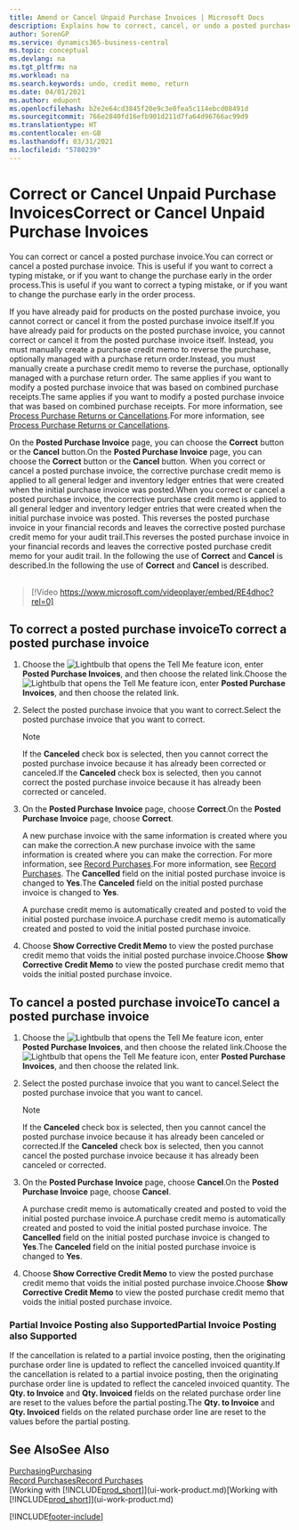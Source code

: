 ```yaml
---
title: Amend or Cancel Unpaid Purchase Invoices | Microsoft Docs
description: Explains how to correct, cancel, or undo a posted purchase invoice and automatically create a purchase credit memo.
author: SorenGP
ms.service: dynamics365-business-central
ms.topic: conceptual
ms.devlang: na
ms.tgt_pltfrm: na
ms.workload: na
ms.search.keywords: undo, credit memo, return
ms.date: 04/01/2021
ms.author: edupont
ms.openlocfilehash: b2e2e64cd3845f20e9c3e0fea5c114ebcd08491d
ms.sourcegitcommit: 766e2840fd16efb901d211d7fa64d96766ac99d9
ms.translationtype: HT
ms.contentlocale: en-GB
ms.lasthandoff: 03/31/2021
ms.locfileid: "5780239"
---
```

# <a name="correct-or-cancel-unpaid-purchase-invoices"></a><span data-ttu-id="55de7-103">Correct or Cancel Unpaid Purchase Invoices</span><span class="sxs-lookup"><span data-stu-id="55de7-103">Correct or Cancel Unpaid Purchase Invoices</span></span>

<span data-ttu-id="55de7-104">You can correct or cancel a posted purchase invoice.</span><span class="sxs-lookup"><span data-stu-id="55de7-104">You can correct or cancel a posted purchase invoice.</span></span> <span data-ttu-id="55de7-105">This is useful if you want to correct a typing mistake, or if you want to change the purchase early in the order process.</span><span class="sxs-lookup"><span data-stu-id="55de7-105">This is useful if you want to correct a typing mistake, or if you want to change the purchase early in the order process.</span></span>

<span data-ttu-id="55de7-106">If you have already paid for products on the posted purchase invoice, you cannot correct or cancel it from the posted purchase invoice itself.</span><span class="sxs-lookup"><span data-stu-id="55de7-106">If you have already paid for products on the posted purchase invoice, you cannot correct or cancel it from the posted purchase invoice itself.</span></span> <span data-ttu-id="55de7-107">Instead, you must manually create a purchase credit memo to reverse the purchase, optionally managed with a purchase return order.</span><span class="sxs-lookup"><span data-stu-id="55de7-107">Instead, you must manually create a purchase credit memo to reverse the purchase, optionally managed with a purchase return order.</span></span> <span data-ttu-id="55de7-108">The same applies if you want to modify a posted purchase invoice that was based on combined purchase receipts.</span><span class="sxs-lookup"><span data-stu-id="55de7-108">The same applies if you want to modify a posted purchase invoice that was based on combined purchase receipts.</span></span> <span data-ttu-id="55de7-109">For more information, see [Process Purchase Returns or Cancellations](purchasing-how-process-purchase-returns-cancellations.md).</span><span class="sxs-lookup"><span data-stu-id="55de7-109">For more information, see [Process Purchase Returns or Cancellations](purchasing-how-process-purchase-returns-cancellations.md).</span></span>

<span data-ttu-id="55de7-110">On the **Posted Purchase Invoice** page, you can choose the **Correct** button or the **Cancel** button.</span><span class="sxs-lookup"><span data-stu-id="55de7-110">On the **Posted Purchase Invoice** page, you can choose the **Correct** button or the **Cancel** button.</span></span> <span data-ttu-id="55de7-111">When you correct or cancel a posted purchase invoice, the corrective purchase credit memo is applied to all general ledger and inventory ledger entries that were created when the initial purchase invoice was posted.</span><span class="sxs-lookup"><span data-stu-id="55de7-111">When you correct or cancel a posted purchase invoice, the corrective purchase credit memo is applied to all general ledger and inventory ledger entries that were created when the initial purchase invoice was posted.</span></span> <span data-ttu-id="55de7-112">This reverses the posted purchase invoice in your financial records and leaves the corrective posted purchase credit memo for your audit trail.</span><span class="sxs-lookup"><span data-stu-id="55de7-112">This reverses the posted purchase invoice in your financial records and leaves the corrective posted purchase credit memo for your audit trail.</span></span> <span data-ttu-id="55de7-113">In the following the use of **Correct** and **Cancel** is described.</span><span class="sxs-lookup"><span data-stu-id="55de7-113">In the following the use of **Correct** and **Cancel** is described.</span></span>
<br><br>
> [!Video https://www.microsoft.com/videoplayer/embed/RE4dhoc?rel=0]

## <a name="to-correct-a-posted-purchase-invoice"></a><span data-ttu-id="55de7-114">To correct a posted purchase invoice</span><span class="sxs-lookup"><span data-stu-id="55de7-114">To correct a posted purchase invoice</span></span>
1. <span data-ttu-id="55de7-115">Choose the ![Lightbulb that opens the Tell Me feature](media/ui-search/search_small.png "Tell me what you want to do") icon, enter **Posted Purchase Invoices**, and then choose the related link.</span><span class="sxs-lookup"><span data-stu-id="55de7-115">Choose the ![Lightbulb that opens the Tell Me feature](media/ui-search/search_small.png "Tell me what you want to do") icon, enter **Posted Purchase Invoices**, and then choose the related link.</span></span>  
2. <span data-ttu-id="55de7-116">Select the posted purchase invoice that you want to correct.</span><span class="sxs-lookup"><span data-stu-id="55de7-116">Select the posted purchase invoice that you want to correct.</span></span>  

    > [!NOTE]  
    >   <span data-ttu-id="55de7-117">If the **Canceled** check box is selected, then you cannot correct the posted purchase invoice because it has already been corrected or canceled.</span><span class="sxs-lookup"><span data-stu-id="55de7-117">If the **Canceled** check box is selected, then you cannot correct the posted purchase invoice because it has already been corrected or canceled.</span></span>
3. <span data-ttu-id="55de7-118">On the **Posted Purchase Invoice** page, choose **Correct**.</span><span class="sxs-lookup"><span data-stu-id="55de7-118">On the **Posted Purchase Invoice** page, choose **Correct**.</span></span>

    <span data-ttu-id="55de7-119">A new purchase invoice with the same information is created where you can make the correction.</span><span class="sxs-lookup"><span data-stu-id="55de7-119">A new purchase invoice with the same information is created where you can make the correction.</span></span> <span data-ttu-id="55de7-120">For more information, see [Record Purchases](purchasing-how-record-purchases.md).</span><span class="sxs-lookup"><span data-stu-id="55de7-120">For more information, see [Record Purchases](purchasing-how-record-purchases.md).</span></span> <span data-ttu-id="55de7-121">The **Cancelled** field on the initial posted purchase invoice is changed to **Yes**.</span><span class="sxs-lookup"><span data-stu-id="55de7-121">The **Canceled** field on the initial posted purchase invoice is changed to **Yes**.</span></span>

    <span data-ttu-id="55de7-122">A purchase credit memo is automatically created and posted to void the initial posted purchase invoice.</span><span class="sxs-lookup"><span data-stu-id="55de7-122">A purchase credit memo is automatically created and posted to void the initial posted purchase invoice.</span></span>
4. <span data-ttu-id="55de7-123">Choose **Show Corrective Credit Memo** to view the posted purchase credit memo that voids the initial posted purchase invoice.</span><span class="sxs-lookup"><span data-stu-id="55de7-123">Choose **Show Corrective Credit Memo** to view the posted purchase credit memo that voids the initial posted purchase invoice.</span></span>

## <a name="to-cancel-a-posted-purchase-invoice"></a><span data-ttu-id="55de7-124">To cancel a posted purchase invoice</span><span class="sxs-lookup"><span data-stu-id="55de7-124">To cancel a posted purchase invoice</span></span>
1. <span data-ttu-id="55de7-125">Choose the ![Lightbulb that opens the Tell Me feature](media/ui-search/search_small.png "Tell me what you want to do") icon, enter **Posted Purchase Invoices**, and then choose the related link.</span><span class="sxs-lookup"><span data-stu-id="55de7-125">Choose the ![Lightbulb that opens the Tell Me feature](media/ui-search/search_small.png "Tell me what you want to do") icon, enter **Posted Purchase Invoices**, and then choose the related link.</span></span>  
2. <span data-ttu-id="55de7-126">Select the posted purchase invoice that you want to cancel.</span><span class="sxs-lookup"><span data-stu-id="55de7-126">Select the posted purchase invoice that you want to cancel.</span></span>

    > [!NOTE]  
    >   <span data-ttu-id="55de7-127">If the **Canceled** check box is selected, then you cannot cancel the posted purchase invoice because it has already been canceled or corrected.</span><span class="sxs-lookup"><span data-stu-id="55de7-127">If the **Canceled** check box is selected, then you cannot cancel the posted purchase invoice because it has already been canceled or corrected.</span></span>
3. <span data-ttu-id="55de7-128">On the **Posted Purchase Invoice** page, choose **Cancel**.</span><span class="sxs-lookup"><span data-stu-id="55de7-128">On the **Posted Purchase Invoice** page, choose **Cancel**.</span></span>

    <span data-ttu-id="55de7-129">A purchase credit memo is automatically created and posted to void the initial posted purchase invoice.</span><span class="sxs-lookup"><span data-stu-id="55de7-129">A purchase credit memo is automatically created and posted to void the initial posted purchase invoice.</span></span> <span data-ttu-id="55de7-130">The **Cancelled** field on the initial posted purchase invoice is changed to **Yes**.</span><span class="sxs-lookup"><span data-stu-id="55de7-130">The **Canceled** field on the initial posted purchase invoice is changed to **Yes**.</span></span>
4. <span data-ttu-id="55de7-131">Choose **Show Corrective Credit Memo** to view the posted purchase credit memo that voids the initial posted purchase invoice.</span><span class="sxs-lookup"><span data-stu-id="55de7-131">Choose **Show Corrective Credit Memo** to view the posted purchase credit memo that voids the initial posted purchase invoice.</span></span>

### <a name="partial-invoice-posting-also-supported"></a><span data-ttu-id="55de7-132">Partial Invoice Posting also Supported</span><span class="sxs-lookup"><span data-stu-id="55de7-132">Partial Invoice Posting also Supported</span></span>
<span data-ttu-id="55de7-133">If the cancellation is related to a partial invoice posting, then the originating purchase order line is updated to reflect the cancelled invoiced quantity.</span><span class="sxs-lookup"><span data-stu-id="55de7-133">If the cancellation is related to a partial invoice posting, then the originating purchase order line is updated to reflect the canceled invoiced quantity.</span></span> <span data-ttu-id="55de7-134">The **Qty. to Invoice** and **Qty. Invoiced** fields on the related purchase order line are reset to the values before the partial posting.</span><span class="sxs-lookup"><span data-stu-id="55de7-134">The **Qty. to Invoice** and **Qty. Invoiced** fields on the related purchase order line are reset to the values before the partial posting.</span></span>

## <a name="see-also"></a><span data-ttu-id="55de7-135">See Also</span><span class="sxs-lookup"><span data-stu-id="55de7-135">See Also</span></span>
[<span data-ttu-id="55de7-136">Purchasing</span><span class="sxs-lookup"><span data-stu-id="55de7-136">Purchasing</span></span>](purchasing-manage-purchasing.md)  
[<span data-ttu-id="55de7-137">Record Purchases</span><span class="sxs-lookup"><span data-stu-id="55de7-137">Record Purchases</span></span>](purchasing-how-record-purchases.md)  
<span data-ttu-id="55de7-138">[Working with [!INCLUDE[prod_short](includes/prod_short.md)]](ui-work-product.md)</span><span class="sxs-lookup"><span data-stu-id="55de7-138">[Working with [!INCLUDE[prod_short](includes/prod_short.md)]](ui-work-product.md)</span></span>


[!INCLUDE[footer-include](includes/footer-banner.md)]